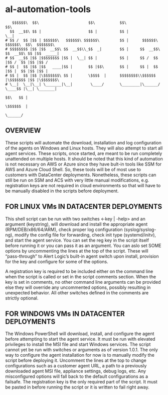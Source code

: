 # al-automation-tools


```
   $$$$$$\  $$\                      $$\           $$\                          $$\           
  $$  __$$\ $$ |                     $$ |          $$ |                         \__|          
# $$ /  $$ |$$ | $$$$$$\   $$$$$$\ $$$$$$\         $$ |      $$$$$$\   $$$$$$\  $$\  $$$$$$$\ 
# $$$$$$$$ |$$ |$$  __$$\ $$  __$$\\_$$  _|        $$ |     $$  __$$\ $$  __$$\ $$ |$$  _____|
# $$  __$$ |$$ |$$$$$$$$ |$$ |  \__| $$ |          $$ |     $$ /  $$ |$$ /  $$ |$$ |$$ /      
# $$ |  $$ |$$ |$$   ____|$$ |       $$ |$$\       $$ |     $$ |  $$ |$$ |  $$ |$$ |$$ |      
# $$ |  $$ |$$ |\$$$$$$$\ $$ |       \$$$$  |      $$$$$$$$\\$$$$$$  |\$$$$$$$ |$$ |\$$$$$$$\ 
# \__|  \__|\__| \_______|\__|        \____/       \________|\______/  \____$$ |\__| \_______|
                                                                    $$\   $$ |              
                                                                    \$$$$$$  |              
                                                                     \______/               
```




## OVERVIEW
These scripts will automate the download, installation and log configuration of the agents on Windows and Linux hosts. They will also attempt to start all
agent services. These scripts, once started, are meant to be run completely unattended on multiple hosts. It should be noted that this kind of automation 
is not necessary on AWS or Azure since they have bult-in tools like SSM for AWS and Azure Cloud Shell. So, these tools will be of most use to customers with 
DataCenter deployments. Nonetheless, these scripts can still be run on SSM and ACS with very little manual modifications, e.g. registration keys are not 
required in cloud environments so that will have to be manually disabled in the scripts before deployment.



## FOR LINUX VMs IN DATACENTER DEPLOYMENTS
This shell script can be run with two switches <-key | -help> and an argument (keystring), will download and install the appropriate agent (RPM/DEB/x86/64/ARM),
check proper log configuration (syslog/syslog-ng), modify the config file for forwarding, check init type (systemd/initv), and start the agent service. You can 
set the reg key in the script itself before running it or you can pass it as an argument. You can aslo set SOME options by uncommenting the lines at the top of
the script. These will “pass-through” to Alert Logic’s built-in agent switch upon install, provision for the key and configure for some of the options.

A registration key is required to be included either on the command line when the script is called or set in the script comments section. When the key is set in
comments, no other command line arguments can be provided else they will override any uncommented options, possibly resulting in unexpected behavior. All other
switches defined in the comments are strictly optional.


## FOR WINDOWS VMs IN DATACENTER DEPLOYMENTS
The Windows PowerShell will download, install, and configure the agent before attempting to start the agent service. It must be run with elevated privileges to
install the MSI file and start Windows services. The script cannot yet be run with switches or arguments as of version 1.0.1. The only way to configure the agent
installation for now is to manually modify the script before deploying it. Uncomment the lines at the top to change configurations such as a customer agent URL,
a path to a previously downloaded agent MSI file, appliance settings, debug logs, etc. Any misconfigured options will fall back to the default configurations as
a failsafe. The registration key is the only required part of the script. It must be pasted in before running the script or it is written to fail right away.



